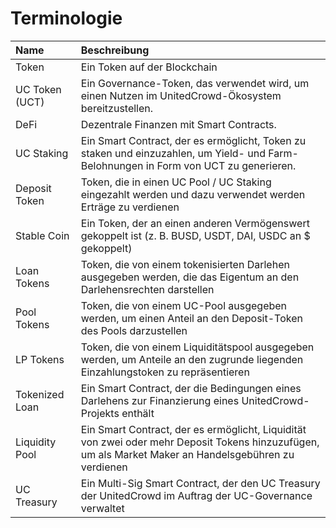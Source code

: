 # Terminologie

| Name | Beschreibung |
| :--- | :--- |
| Token  | Ein Token auf der Blockchain |
| UC Token \(UCT\) | Ein Governance-Token, das verwendet wird, um einen Nutzen im UnitedCrowd-Ökosystem bereitzustellen. |
| DeFi  | Dezentrale Finanzen mit Smart Contracts. |
| UC Staking  | Ein Smart Contract, der es ermöglicht, Token zu staken und einzuzahlen, um Yield- und Farm-Belohnungen in Form von UCT zu generieren. |
| Deposit Token | Token, die in einen UC Pool / UC Staking eingezahlt werden und dazu verwendet werden Erträge zu verdienen |
| Stable Coin  | Ein Token, der an einen anderen Vermögenswert gekoppelt ist \(z. B. BUSD, USDT, DAI,   USDC an $ gekoppelt\) |
| Loan Tokens | Token, die von einem tokenisierten Darlehen ausgegeben werden, die das Eigentum an den Darlehensrechten darstellen |
| Pool Tokens | Token, die von einem UC-Pool ausgegeben werden, um einen Anteil an den Deposit-Token des Pools darzustellen |
| LP Tokens | Token, die von einem Liquiditätspool ausgegeben werden, um Anteile an den zugrunde liegenden Einzahlungstoken zu repräsentieren |
| Tokenized Loan | Ein Smart Contract, der die Bedingungen eines Darlehens zur Finanzierung eines UnitedCrowd-Projekts enthält |
| Liquidity Pool | Ein Smart Contract, der es ermöglicht, Liquidität von zwei oder mehr Deposit Tokens hinzuzufügen, um als Market Maker an Handelsgebühren zu verdienen |
| UC Treasury | Ein Multi-Sig Smart Contract, der den UC Treasury der UnitedCrowd im Auftrag der UC-Governance verwaltet |



